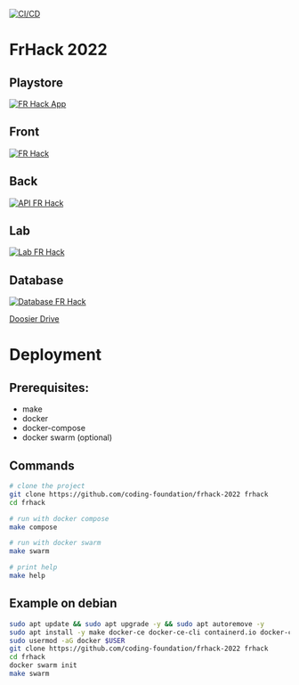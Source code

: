 [![CI/CD](https://github.com/Coding-Foundation/FrHack-2022/actions/workflows/docker-build.yml/badge.svg)](https://github.com/Coding-Foundation/FrHack-2022/actions/workflows/docker-build.yml)

# FrHack 2022

## Playstore
[![FR Hack App](https://www.fcsok.org/wp-content/uploads/2020/04/get-it-on-google-play-badge.png)](https://www.fcsok.org/wp-content/uploads/2020/04/get-it-on-google-play-badge.png)

## Front
[![FR Hack](https://cdn.discordapp.com/attachments/703994640977756200/1043734855554433044/image.png)](https://frhack.marcpartensky.com)

## Back
[![API FR Hack](https://cdn.discordapp.com/attachments/703994640977756200/1043736664050237490/image.png)](https://api.frhack.marcpartensky.com/redoc)

## Lab
[![Lab FR Hack](https://cdn.discordapp.com/attachments/703994640977756200/1043736021076029450/image.png)](https://lab.frhack.marcpartensky.com)

## Database
[![Database FR Hack](https://cdn.discordapp.com/attachments/703994640977756200/1043738652695601232/image.png)](https://db.frhack.marcpartensky.com)


[Doosier Drive](https://drive.google.com/drive/folders/1V1yPBnZ0Bl0FzPhE1QPR9QVA9O73dmBE?usp=sharing)

# Deployment
## Prerequisites:
- make
- docker
- docker-compose
- docker swarm (optional)

## Commands
```sh
# clone the project
git clone https://github.com/coding-foundation/frhack-2022 frhack
cd frhack
```

```sh
# run with docker compose
make compose

# run with docker swarm
make swarm

# print help
make help
```

## Example on debian
```sh
sudo apt update && sudo apt upgrade -y && sudo apt autoremove -y
sudo apt install -y make docker-ce docker-ce-cli containerd.io docker-compose-plugin
sudo usermod -aG docker $USER
git clone https://github.com/coding-foundation/frhack-2022 frhack
cd frhack
docker swarm init
make swarm
```
